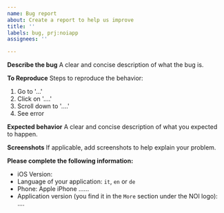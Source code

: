 ```yaml
---
name: Bug report
about: Create a report to help us improve
title: ''
labels: bug, prj:noiapp
assignees: ''

---
```


**Describe the bug**
A clear and concise description of what the bug is.

**To Reproduce**
Steps to reproduce the behavior:
1. Go to '...'
2. Click on '....'
3. Scroll down to '....'
4. See error

**Expected behavior**
A clear and concise description of what you expected to happen.

**Screenshots**
If applicable, add screenshots to help explain your problem.

**Please complete the following information:**
- iOS Version: 
- Language of your application: `it`, `en` or `de`
- Phone: Apple iPhone ......
- Application version (you find it in the `More` section under the NOI logo): ....
